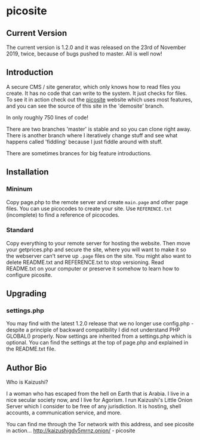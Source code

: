 # picosite
## Current Version
The current version is 1.2.0 and it was released on the 23rd of November 2019, twice, because of bugs pushed to master. All is well now!

## Introduction
A secure CMS / site generator, which only knows how to read files you create. It has no code that can write to the system. It just checks for files. To see it in action check out the [picosite](https://picosite.kloshost.online) website which uses most features, and you can see the source of this site in the 'demosite' branch.

In only roughly 750 lines of code!

There are two branches 'master' is stable and so you can clone right away. There is another branch where I iteratively change stuff and see what happens called 'fiddling' because I just fiddle around with stuff.

There are sometimes brances for big feature introductions.

## Installation

### Mininum

Copy page.php to the remote server and create `main.page` and other page files. You can use picocodes to create your site. Use `REFERENCE.txt` (incomplete) to find a reference of picocodes.

### Standard

Copy everything to your remote server for hosting the website. Then move your getprices.php and secure the site, where you will want to make it so the webserver can't serve up `.page` files on the site. You might also want to delete README.txt and REFERENCE.txt to stop versioning. Read README.txt on your computer or preserve it somehow to learn how to configure picosite.

## Upgrading

### settings.php

You may find with the latest 1.2.0 release that we no longer use config.php - despite a principle of backward compatibility I did not understand PHP GLOBAL() properly. Now settings are inherited from a settings.php which is optional. You can find the settings at the top of page.php and explained in the README.txt file.

## Author Bio

Who is Kaizushi?

I a woman who has escaped from the hell on Earth that is Arabia. I live in a nice secular society now, and I live for Agorism. I run Kaizushi's Little Onion Server which I consider to be free of any jurisdiction. It is hosting, shell accounts, a communication service, and more.

You can find me through the Tor network with this address, and see picosite in action...
http://kaizushigdv5mrnz.onion/ - picosite

